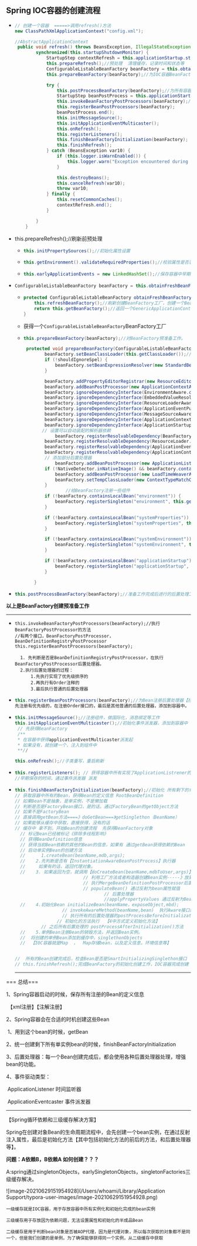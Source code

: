 ## Spring  IOC容器的创建流程

- ```java
  // 创建一个容器  =====>调用refresh()方法
  new ClassPathXmlApplicationContext("config.xml");
  
  //AbstractApplicationContext
   public void refresh() throws BeansException, IllegalStateException {
          synchronized(this.startupShutdownMonitor) {
              StartupStep contextRefresh = this.applicationStartup.start("spring.context.refresh");
              this.prepareRefresh();//预处理  清理缓存，记录时间和状态等
              ConfigurableListableBeanFactory beanFactory = this.obtainFreshBeanFactory();
              this.prepareBeanFactory(beanFactory);//为IOC容器BeanFactory注册，初始化和排除一些固定的处理器
  
              try {
                  this.postProcessBeanFactory(beanFactory);//为所有容器设置后置处理器
                  StartupStep beanPostProcess = this.applicationStartup.start("spring.context.beans.post-process");
                  this.invokeBeanFactoryPostProcessors(beanFactory);//反射调用处理器方法
                  this.registerBeanPostProcessors(beanFactory);
                  beanPostProcess.end();
                  this.initMessageSource();
                  this.initApplicationEventMulticaster();
                  this.onRefresh();
                  this.registerListeners();
                  this.finishBeanFactoryInitialization(beanFactory);
                  this.finishRefresh();
              } catch (BeansException var10) {
                  if (this.logger.isWarnEnabled()) {
                      this.logger.warn("Exception encountered during context initialization - cancelling refresh attempt: " + var10);
                  }
  
                  this.destroyBeans();
                  this.cancelRefresh(var10);
                  throw var10;
              } finally {
                  this.resetCommonCaches();
                  contextRefresh.end();
              }
  
          }
      }
  ```

- this.prepareRefresh();//刷新前预处理

  - ```java
    this.initPropertySources();//初始化属性设置
    ```

  - ```java
    this.getEnvironment().validateRequiredProperties();//校验属性是否设置合法
    ```

  - ```java
    this.earlyApplicationEvents = new LinkedHashSet();//保存容器中早期事件 后续结合事件派发器派发事件
    ```

- ```java
  ConfigurableListableBeanFactory beanFactory = this.obtainFreshBeanFactory();//获取BeanFactory工厂
  ```

  - ```java
    protected ConfigurableListableBeanFactory obtainFreshBeanFactory() {
        this.refreshBeanFactory();//刷新创建BeanFactory工厂，创建一个BeanFactory，设置序列化ID
        return this.getBeanFactory();//返回一个GenericApplicationContext Bean工厂
    }
    ```

  - 获得一个`ConfigurableListableBeanFactory`BeanFactory工厂

  - ```java
    this.prepareBeanFactory(beanFactory);//对BeanFactory预准备工作。
    
     protected void prepareBeanFactory(ConfigurableListableBeanFactory beanFactory) {
            beanFactory.setBeanClassLoader(this.getClassLoader());//设置类加载器
            if (!shouldIgnoreSpel) {
                beanFactory.setBeanExpressionResolver(new StandardBeanExpressionResolver(beanFactory.getBeanClassLoader()));//设置表达式解析器
            }
    
            beanFactory.addPropertyEditorRegistrar(new ResourceEditorRegistrar(this, this.getEnvironment()));
            beanFactory.addBeanPostProcessor(new ApplicationContextAwareProcessor(this));//添加部分后置处理器
            beanFactory.ignoreDependencyInterface(EnvironmentAware.class);
            beanFactory.ignoreDependencyInterface(EmbeddedValueResolverAware.class);
            beanFactory.ignoreDependencyInterface(ResourceLoaderAware.class);
            beanFactory.ignoreDependencyInterface(ApplicationEventPublisherAware.class);
            beanFactory.ignoreDependencyInterface(MessageSourceAware.class);
            beanFactory.ignoreDependencyInterface(ApplicationContextAware.class);
            beanFactory.ignoreDependencyInterface(ApplicationStartup.class);
           // 设置可以自动装配的解析器依赖
       			beanFactory.registerResolvableDependency(BeanFactory.class, beanFactory);
            beanFactory.registerResolvableDependency(ResourceLoader.class, this);
            beanFactory.registerResolvableDependency(ApplicationEventPublisher.class, this);
            beanFactory.registerResolvableDependency(ApplicationContext.class, this);
            // 添加部分后置处理器
       			beanFactory.addBeanPostProcessor(new ApplicationListenerDetector(this));
            if (!NativeDetector.inNativeImage() && beanFactory.containsBean("loadTimeWeaver")) {
                beanFactory.addBeanPostProcessor(new LoadTimeWeaverAwareProcessor(beanFactory));
                beanFactory.setTempClassLoader(new ContextTypeMatchClassLoader(beanFactory.getBeanClassLoader()));
            }
    				//给BeanFactory注册一些组件
            if (!beanFactory.containsLocalBean("environment")) {
                beanFactory.registerSingleton("environment", this.getEnvironment());
            }
    
            if (!beanFactory.containsLocalBean("systemProperties")) {
                beanFactory.registerSingleton("systemProperties", this.getEnvironment().getSystemProperties());
            }
    
            if (!beanFactory.containsLocalBean("systemEnvironment")) {
                beanFactory.registerSingleton("systemEnvironment", this.getEnvironment().getSystemEnvironment());
            }
    
            if (!beanFactory.containsLocalBean("applicationStartup")) {
                beanFactory.registerSingleton("applicationStartup", this.getApplicationStartup());
            }
    
        }
    ```

- ```java
  this.postProcessBeanFactory(beanFactory);//准备工作完成后进行的后置处理工作
  ```





**以上是BeanFactory创建预准备工作**

---------------

- ```
  this.invokeBeanFactoryPostProcessors(beanFactory);//执行BeanFactoryPostProcessor的方法
  //有两个接口，BeanFactoryPostProcessor，BeanDefinitionRegistryPostProcessor
  this.registerBeanPostProcessors(beanFactory);
  
  	1. 先判断是否是BeanDefinitionRegistryPostProcessor，在执行BeanFactoryPostProcessor后置处理器。
  	2.执行后置处理器的过程：	
  		1.先执行实现了优先级排序的
  		2.再执行有Order注释的
  		3.最后执行普通的后置处理器
  ```





- ```java
  this.registerBeanPostProcessors(beanFactory);//为Bean注册后置处理器【拦截Bean的创建过程】
  先注册有优先级的，在注册Order接口的，最后是其他普通的后置处理器，添加到容器中。
  ```





 - ```java
   this.initMessageSource();//注册组件，做国际化，消息绑定等工作
   this.initApplicationEventMulticaster();//初始化事件派发器，添加到容器中
   	// 先获得BeanFactory
   	/**
   	* 在容器中获得applicationEventMulticaster派发起
   	* 如果没有，就创建一个，注入到组件中
   	**//
   
   this.onRefresh();//子类重写，重启刷新
   ```

- ```java
  this.registerListeners(); // 获得容器中所有实现了ApplicationListrener的组件，注册到容器中
  //早期保存的时间，通过事件派发器 派发
  ```

- ```java
  this.finishBeanFactoryInitialization(beanFactory);//初始化 所有剩下的单实例Bean
  // 获取容器中所有的Bean，获得Bean的定义信息 RootBeanDefinition
  // 如果Bean不是抽象，是单实例，不是懒加载
  // 判断是否是FactoryBean接口，是的话，通过FactoryBean的getObject方法
  // 如果不是FactoryBean  
  // 直接调用getBean方法====》doGetBean===》getSinglethon（BeanName）
  // 如果能够从缓存中获取，直接获得，没有的话
  // 缓存中 拿不到，开始Bean的创建流程  先获得BeanFactory对象
  	// 标记Bean已经被标记《排除多线程影响》
  	// 获得BeanDefinition信息
    // 获得当前Bean依赖的其他的Bean的信息，如果有 通过getBean获得依赖的Bean
  	// 启动单实例Bean的创建方法
    // 		1.createBean(beanName,mdb,args);
  	//    2.先判断是否有【InstantiationAwareBeanPostProcess】执行器
  	//     如果有的话，返回代理对象。
  	//    3. 如果返回为空，就调用【doCreateBean(beanName,mdbToUser,args)】创建对象
  							// 利用工厂方法或者构造器创建Bean实例-----》放到容器中
  							// 执行MergeBeanDefinitionPostProcessor后置处理器
  							// populateBean() 通过反射为bean属性赋值
  									// 后置处理器
  									//applyPropertyValues 通过反射为Bean的属性赋值
  	//    4.初始化Bean initializeBean(beanName，exposeObject,mbd);
  					// invokeAwareMethod(beanName,bean)  执行Aware接口的方法
  					// 执行所有的后置处理器的postProcessBeforeInitialization()方法
  				  // 初始化的方法执行  【4中方式定义初始化方法】
            // 之后所有后置处理的 postProcessAfterInitialization()方法
  	//    5.单例Bean注册Bean的销毁方法，并返回Bean实例。
  	//  将创建的单例Bean添加到缓存中，singlethonObjects
    //  【IOC容器就是Map  ，  Map存储bean，以及定义信息，环境信息等】
  
  
  //  所有的Bean创建完成后，检查Bean是否是SmartInitializingSinglethon接口
  // this.finishRefresh();完成BeanFactory的初始化创建工作，IOC容器完成创建
  
  ```

  ---



=== 总结===

1、Spring容器启动的时候，保存所有注册的Bean的定义信息

​	【xml注册】【注解注册】

2、Spring容器会在合适的时机创建这些Bean

​	1、用到这个bean的时候，getBean

​	2、统一创建剩下所有单实例bean的时候，finishBeanFactoryInitialization

3、后置处理器：每一个Bean创建完成后，都会使用各种后置处理器处理，增强bean的功能。

4、事件驱动类型：

​	ApplicationListener 时间监听器

​	ApplicationEventcaster 事件派发器

-----



【Spring循环依赖和三级缓存解决方案】

​	Spring在创建对象Bean的生命周期流程中，会先创建一个bean实例，在通过反射注入属性，最后是初始化方法【其中包括初始化方法的前后的方法，和后置处理器等】。

**问题：A依赖B，B依赖A  如何创建？？？**

A:spring通过singletonObjects，earlySingletonObjects，singletonFactories三级缓存解决。

![image-20210629151954928](/Users/whoami/Library/Application Support/typora-user-images/image-20210629151954928.png)

`一级缓存就是IOC容器，用于存放容器中所有实例化和初始化完成的bean实例`

`三级缓存用于存放因为依赖问题，无法设置属性和初始化的半成品Bean`

`二级缓存是用于判断bean对象是否被AOP代理，因为是代理对象，所以每次获取的对象都不是同一个，但是我们创建的是单例，为了确保能够获得同一个实例，从二级缓存中获取`

